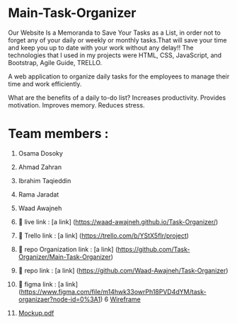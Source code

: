 # Main-Task-Organizer
Our Website Is a Memoranda to Save Your Tasks as a List, in order not to forget any of your daily or weekly or monthly tasks.That will save your time and keep you up to date with your work without any delay!! The technologies that I used in my projects were HTML, CSS, JavaScript, and Bootstrap, Agile Guide, TRELLO.

A web application to organize daily tasks for the employees to manage their time and work efficiently.

What are the benefits of a daily to-do list?
Increases productivity. 
Provides motivation. 
Improves memory. 
Reduces stress. 


# Team members :
1. Osama Dosoky
2. Ahmad Zahran
3. Ibrahim Taqieddin
4. Rama Jaradat
5. Waad Awajneh

1. 🔗 live link : [a link] (https://waad-awajneh.github.io/Task-Organizer/)
2. 🔗 Trello link : [a link] (https://trello.com/b/YStX5fIr/project)
3. 🔗 repo Organization link : [a link] (https://github.com/Task-Organizer/Main-Task-Organizer)
4. 🔗 repo link : [a link] (https://github.com/Waad-Awajneh/Task-Organizer)
5. 🔗 figma link : [a link] (https://www.figma.com/file/m14hwk33owrPh18PVD4dYM/task-organizaer?node-id=0%3A1)
6 [Wireframe](https://github.com/Waad-Awajneh/Task-Organizer/files/9443333/task-organizaerwaerfram.pdf)
7. [Mockup.pdf](https://github.com/Waad-Awajneh/Task-Organizer/files/9443304/home.pdf)
